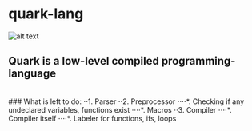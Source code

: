 # quark-lang
![alt text](https://github.com/milansav/quark-lang/blob/main/raw/logo.png "logo.png")
<br>
## **Quark** is a low-level compiled programming-language<br>
<br>
### What is left to do:
⋅⋅1. Parser
⋅⋅2. Preprocessor
⋅⋅⋅⋅*. Checking if any undeclared variables, functions exist
⋅⋅⋅⋅*. Macros
⋅⋅3. Compiler
⋅⋅⋅⋅*. Compiler itself
⋅⋅⋅⋅*. Labeler for functions, ifs, loops
